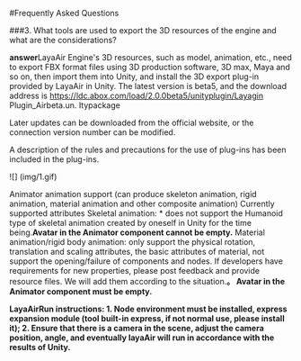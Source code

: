 #Frequently Asked Questions



###3. What tools are used to export the 3D resources of the engine and what are the considerations?

**answer**LayaAir Engine's 3D resources, such as model, animation, etc., need to export FBX format files using 3D production software, 3D max, Maya and so on, then import them into Unity, and install the 3D export plug-in provided by LayaAir in Unity. The latest version is beta5, and the download address is https://ldc.abox.com/load/2.0.0beta5/unityplugin/Layagin Plugin_Airbeta.un. Itypackage

Later updates can be downloaded from the official website, or the connection version number can be modified.

A description of the rules and precautions for the use of plug-ins has been included in the plug-ins.

![] (img/1.gif)

Animator animation support (can produce skeleton animation, rigid animation, material animation and other composite animation)
Currently supported attributes
Skeletal animation: * does not support the Humanoid type of skeletal animation created by oneself in Unity for the time being.**Avatar in the Animator component cannot be empty.**
Material animation/rigid body animation: only support the physical rotation, translation and scaling attributes, the basic attributes of material, not support the opening/failure of components and nodes. If developers have requirements for new properties, please post feedback and provide resource files. We will add them according to the situation.**。 Avatar in the Animator component must be empty.**

**LayaAirRun instructions: 1. Node environment must be installed, express expansion module (tool built-in express, if not normal use, please install it); 2. Ensure that there is a camera in the scene, adjust the camera position, angle, and eventually layaAir will run in accordance with the results of Unity.**
